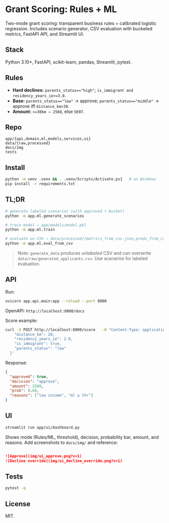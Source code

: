 # Grant Scoring: Rules + ML

Two-mode grant scoring: transparent business rules + calibrated logistic regression. Includes scenario generator, CSV evaluation with bucketed metrics, FastAPI API, and Streamlit UI.

## Stack
Python 3.10+, FastAPI, scikit-learn, pandas, Streamlit, pytest.

## Rules
- **Hard declines:** `parents_status=="high"`; `is_immigrant and residency_years_ie>=3.0`.
- **Base:** `parents_status=="low"` → approve; `parents_status=="middle"` → approve iff `distance_km>30`.
- **Amount:** `<=30km → 2560`, else `5697`.

## Repo
```
app/{api,domain,ml,models,services,ui}
data/{raw,processed}
docs/img
tests
```

## Install
```bash
python -m venv .venv && . .venv/Scripts/Activate.ps1   # on Windows
pip install -r requirements.txt
```

## TL;DR
```bash
# generate labeled scenarios (with approved + bucket)
python -m app.ml.generate_scenarios

# train model → app/models/model.pkl
python -m app.ml.train

# evaluate on CSV → data/processed/{metrics_from_csv.json,preds_from_csv.csv}
python -m app.ml.eval_from_csv
```

> Note: `generate_data` produces *unlabeled* CSV and can overwrite `data/raw/generated_applicants.csv`. Use scenarios for labeled evaluation.

## API
Run:
```bash
uvicorn app.api.main:app --reload --port 8000
```
OpenAPI: `http://localhost:8000/docs`

Score example:
```bash
curl -X POST http://localhost:8000/score   -H "Content-Type: application/json"   -d '{
    "distance_km": 20,
    "residency_years_ie": 2.0,
    "is_immigrant": true,
    "parents_status": "low"
  }'
```
Response:
```json
{
  "approved": true,
  "decision": "approve",
  "amount": 2560,
  "prob": 0.68,
  "reasons": ["low income", "ml ≥ thr"]
}
```

## UI
```bash
streamlit run app/ui/dashboard.py
```
Shows mode (Rules/ML, threshold), decision, probability bar, amount, and reasons. Add screenshots to `docs/img/` and reference:
```markdown

![Approve](img/ui_approve.png?v=1)
![Decline override](img/ui_decline_override.png?v=1)

```

## Tests
```bash
pytest -q
```

## License
MIT.
